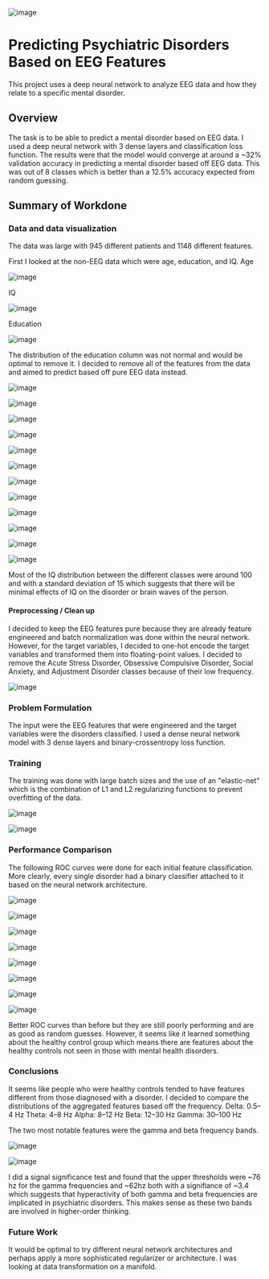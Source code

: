 ![image](https://github.com/user-attachments/assets/6c991496-8feb-474d-83a7-9b0ee179c20c)

# Predicting Psychiatric Disorders Based on EEG Features

This project uses a deep neural network to analyze EEG data and how they relate to a specific mental disorder.

## Overview

The task is to be able to predict a mental disorder based on EEG data. I used a deep neural network with 3 dense layers and classification loss function. The results were that the model would converge at around a ~32% validation accuracy in predicting a mental disorder based off EEG data. This was out of 8 classes which is better than a 12.5% accuracy expected from random guessing.

## Summary of Workdone

### Data and data visualization

The data was large with 945 different patients and 1148 different features. 

First I looked at the non-EEG data which were age, education, and IQ. 
Age

![image](https://github.com/user-attachments/assets/3f4d5f5b-d6a4-4357-8c3c-f97712c2d68a)

IQ

![image](https://github.com/user-attachments/assets/89000ca0-7b26-4ba5-ab93-b7def3f5071b)

Education

![image](https://github.com/user-attachments/assets/fee7c5bc-dedc-47f5-9642-d0b5ac2925f2)

The distribution of the education column was not normal and would be optimal to remove it. I decided to remove all of the features from the data and aimed to predict based off pure EEG data instead.

![image](https://github.com/user-attachments/assets/10200dbc-9aba-48c1-a49a-5bd0852d767a)

![image](https://github.com/user-attachments/assets/60a372fa-58f9-427f-8087-af650f27f2c2)

![image](https://github.com/user-attachments/assets/34eaa738-31b7-4bed-90cf-63ca4ce6c1fb)

![image](https://github.com/user-attachments/assets/8b9ae580-18e4-4c07-b41c-34823b57d06e)

![image](https://github.com/user-attachments/assets/1549a1d1-63ca-4abe-b9e0-02c8d29f89d3)

![image](https://github.com/user-attachments/assets/6491d518-3a3a-41c1-af63-99e9823c4816)

![image](https://github.com/user-attachments/assets/f5250fa3-4d5f-42ec-82e5-4d3b1b67d166)

![image](https://github.com/user-attachments/assets/6453a4df-48a8-4eb6-942a-b63e8a362358)

![image](https://github.com/user-attachments/assets/cc00156e-f912-4d82-96c6-756b82d1eeea)

![image](https://github.com/user-attachments/assets/90e25531-4dc3-4ba9-b77d-3481fe737d35)

![image](https://github.com/user-attachments/assets/60a7cdf3-3637-4b4e-93c3-958d0bea8e63)

![image](https://github.com/user-attachments/assets/3ce8c950-a534-4436-8a24-7e7995e39ef9)

Most of the IQ distribution between the different classes were around 100 and with a standard deviation of 15 which suggests that there will be minimal effects of IQ on the disorder or brain waves of the person.

#### Preprocessing / Clean up

I decided to keep the EEG features pure because they are already feature engineered and batch normalization was done within the neural network.
However, for the target variables, I decided to one-hot encode the target variables and transformed them into floating-point values. I decided to remove the Acute Stress Disorder, Obsessive Compulsive Disorder, Social Anxiety, and Adjustment Disorder classes because of their low frequency. 

![image](https://github.com/user-attachments/assets/3d819421-b624-4fd1-af27-c37cf61f954a)


### Problem Formulation

The input were the EEG features that were engineered and the target variables were the disorders classified. I used a dense neural network model with 3 dense layers and binary-crossentropy loss function.

### Training

The training was done with large batch sizes and the use of an "elastic-net" which is the combination of L1 and L2 regularizing functions to prevent overfitting of the data.

![image](https://github.com/user-attachments/assets/8c0e595b-d25b-4ed3-ad14-662ccd642808)

![image](https://github.com/user-attachments/assets/e7e7ed1a-a974-46d4-b29f-1eb90ce655d2)

### Performance Comparison

The following ROC curves were done for each initial feature classification. More clearly, every single disorder had a binary classifier attached to it based on the neural network architecture.

![image](https://github.com/user-attachments/assets/0a620a67-01c3-4853-8f4d-f4c538e1a175)

![image](https://github.com/user-attachments/assets/7da5a49c-b745-4685-94ed-0d17bac8b546)

![image](https://github.com/user-attachments/assets/ecac69e6-f3e7-46bd-8520-af406cfefe2f)

![image](https://github.com/user-attachments/assets/c8f49391-c063-43bf-8916-0c5137c50304)

![image](https://github.com/user-attachments/assets/33aec17f-3bd4-4833-9a49-9c7114de18ee)

![image](https://github.com/user-attachments/assets/33f9a72c-1ea4-49dd-b162-aec85e6d6374)

![image](https://github.com/user-attachments/assets/f8995e4a-927a-4b62-a990-e2a4cc1f8cb3)

![image](https://github.com/user-attachments/assets/09d44ba4-bbd7-47b8-aa81-414edbfc6c52)

Better ROC curves than before but they are still poorly performing and are as good as random guesses. However, it seems like it learned something about the healthy control group which means there are features about the healthy controls not seen in those with mental health disorders.

### Conclusions

It seems like people who were healthy controls tended to have features different from those diagnosed with a disorder. I decided to compare the distributions of the aggregated features based off the frequency. 
Delta: 0.5–4 Hz
Theta: 4–8 Hz
Alpha: 8–12 Hz
Beta: 12–30 Hz
Gamma: 30–100 Hz

The two most notable features were the gamma and beta frequency bands.

![image](https://github.com/user-attachments/assets/3523e5db-14b7-4973-9b9e-6488267944ce)

![image](https://github.com/user-attachments/assets/048db32b-049c-4aba-8415-881d3311d9db)

I did a signal significance test and found that the upper thresholds were ~76 hz for the gamma frequencies and ~62hz both with a signifiance of ~3.4 which suggests that hyperactivity of both gamma and beta
frequencies are implicated in psychiatric disorders. This makes sense as these two bands are involved in higher-order thinking.

### Future Work

It would be optimal to try different neural network architectures and perhaps apply a more sophisticated regularizer or architecture. I was looking at data transformation on a manifold.







